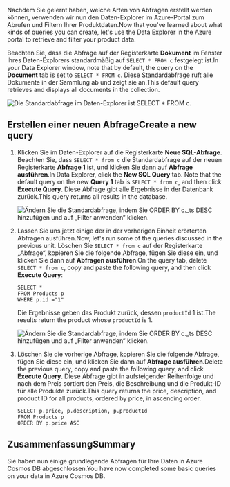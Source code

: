 <span data-ttu-id="89981-101">Nachdem Sie gelernt haben, welche Arten von Abfragen erstellt werden können, verwenden wir nun den Daten-Explorer im Azure-Portal zum Abrufen und Filtern Ihrer Produktdaten.</span><span class="sxs-lookup"><span data-stu-id="89981-101">Now that you've learned about what kinds of queries you can create, let's use the Data Explorer in the Azure portal to retrieve and filter your product data.</span></span>

<span data-ttu-id="89981-102">Beachten Sie, dass die Abfrage auf der Registerkarte **Dokument** im Fenster Ihres Daten-Explorers standardmäßig auf `SELECT * FROM c` festgelegt ist.</span><span class="sxs-lookup"><span data-stu-id="89981-102">In your Data Explorer window, note that by default, the query on the **Document** tab is set to `SELECT * FROM c`.</span></span> <span data-ttu-id="89981-103">Diese Standardabfrage ruft alle Dokumente in der Sammlung ab und zeigt sie an.</span><span class="sxs-lookup"><span data-stu-id="89981-103">This default query retrieves and displays all documents in the collection.</span></span>

![Die Standardabfrage im Daten-Explorer ist SELECT \* FROM c.](../media-draft/5-azure-cosmosdb-data-explorer-query.png)

## <a name="create-a-new-query"></a><span data-ttu-id="89981-105">Erstellen einer neuen Abfrage</span><span class="sxs-lookup"><span data-stu-id="89981-105">Create a new query</span></span>

1. <span data-ttu-id="89981-106">Klicken Sie im Daten-Explorer auf die Registerkarte **Neue SQL-Abfrage**. Beachten Sie, dass `SELECT * from c` die Standardabfrage auf der neuen Registerkarte **Abfrage 1** ist, und klicken Sie dann auf **Abfrage ausführen**.</span><span class="sxs-lookup"><span data-stu-id="89981-106">In Data Explorer, click the **New SQL Query** tab. Note that the default query on the new  **Query 1** tab is `SELECT * from c`, and then click **Execute Query**.</span></span> <span data-ttu-id="89981-107">Diese Abfrage gibt alle Ergebnisse in der Datenbank zurück.</span><span class="sxs-lookup"><span data-stu-id="89981-107">This query returns all results in the database.</span></span>

    ![Ändern Sie die Standardabfrage, indem Sie ORDER BY c._ts DESC hinzufügen und auf „Filter anwenden“ klicken.](../media-draft/5-azure-cosmosdb-data-explorer-edit-query.png)

2. <span data-ttu-id="89981-109">Lassen Sie uns jetzt einige der in der vorherigen Einheit erörterten Abfragen ausführen.</span><span class="sxs-lookup"><span data-stu-id="89981-109">Now, let's run some of the queries discussed in the previous unit.</span></span> <span data-ttu-id="89981-110">Löschen Sie `SELECT * from c` auf der Registerkarte „Abfrage“, kopieren Sie die folgende Abfrage, fügen Sie diese ein, und klicken Sie dann auf **Abfragen ausführen**.</span><span class="sxs-lookup"><span data-stu-id="89981-110">On the query tab, delete `SELECT * from c`, copy and paste the following query, and then click **Execute Query**:</span></span>

    ```
    SELECT *
    FROM Products p
    WHERE p.id ="1"
    ```

    <span data-ttu-id="89981-111">Die Ergebnisse geben das Produkt zurück, dessen `productId` 1 ist.</span><span class="sxs-lookup"><span data-stu-id="89981-111">The results return the product whose `productId` is 1.</span></span>

    ![Ändern Sie die Standardabfrage, indem Sie ORDER BY c._ts DESC hinzufügen und auf „Filter anwenden“ klicken.](../media-draft/5-azure-cosmosdb-data-explorer-query-by-id.png)

3. <span data-ttu-id="89981-113">Löschen Sie die vorherige Abfrage, kopieren Sie die folgende Abfrage, fügen Sie diese ein, und klicken Sie dann auf **Abfrage ausführen**.</span><span class="sxs-lookup"><span data-stu-id="89981-113">Delete the previous query, copy and paste the following query, and click **Execute Query**.</span></span> <span data-ttu-id="89981-114">Diese Abfrage gibt in aufsteigender Reihenfolge und nach dem Preis sortiert den Preis, die Beschreibung und die Produkt-ID für alle Produkte zurück.</span><span class="sxs-lookup"><span data-stu-id="89981-114">This query returns the price, description, and product ID for all products, ordered by price, in ascending order.</span></span>
 
    ```
    SELECT p.price, p.description, p.productId
    FROM Products p
    ORDER BY p.price ASC
    ```

## <a name="summary"></a><span data-ttu-id="89981-115">Zusammenfassung</span><span class="sxs-lookup"><span data-stu-id="89981-115">Summary</span></span>

<span data-ttu-id="89981-116">Sie haben nun einige grundlegende Abfragen für Ihre Daten in Azure Cosmos DB abgeschlossen.</span><span class="sxs-lookup"><span data-stu-id="89981-116">You have now completed some basic queries on your data in Azure Cosmos DB.</span></span> 